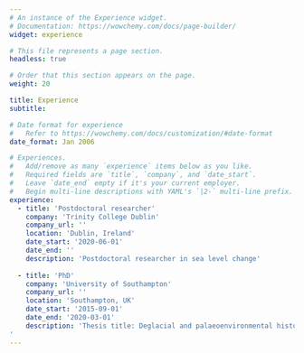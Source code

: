 ```yaml
---
# An instance of the Experience widget.
# Documentation: https://wowchemy.com/docs/page-builder/
widget: experience

# This file represents a page section.
headless: true

# Order that this section appears on the page.
weight: 20

title: Experience
subtitle:

# Date format for experience
#   Refer to https://wowchemy.com/docs/customization/#date-format
date_format: Jan 2006

# Experiences.
#   Add/remove as many `experience` items below as you like.
#   Required fields are `title`, `company`, and `date_start`.
#   Leave `date_end` empty if it's your current employer.
#   Begin multi-line descriptions with YAML's `|2-` multi-line prefix.
experience:
  - title: 'Postdoctoral researcher'
    company: 'Trinity College Dublin'
    company_url: ''
    location: 'Dublin, Ireland'
    date_start: '2020-06-01'
    date_end: ''
    description: 'Postdoctoral researcher in sea level change'
        
  - title: 'PhD'
    company: 'University of Southampton'
    company_url: ''
    location: 'Southampton, UK'
    date_start: '2015-09-01'
    date_end: '2020-03-01'
    description: 'Thesis title: Deglacial and palaeoenvironmental history of Anvers-Hugo Trough, western Antarctic Peninsula
'
---
```

